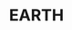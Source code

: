 ---
layout: product
title: "EARTH"
price: "500" 
desc: "Emajl Efekat"
img_path: "/assets/img/A.MIG-1403.jpg"
brand: "AMMO"
available: true
special_offer: false
new: false
soon: false
cat: "060000"
subcat: "060600"
subsubcat: "00"
sifra: "A.MIG-1403"
popular: true
---